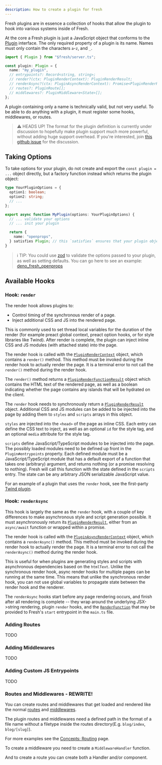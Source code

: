 ```yaml
---
description: How to create a plugin for fresh
---
```


Fresh plugins are in essence a collection of hooks that allow the plugin to hook
into various systems inside of Fresh.

At the core a Fresh plugin is just a JavaScript object that conforms to the
[Plugin](https://deno.land/x/fresh/server.ts?s=Plugin) interface. The only
required property of a plugin is its name. Names must only contain the
characters `a`-`z`, and `_`.

```ts
import { Plugin } from "$fresh/server.ts";

const plugin: Plugin = {
  name: "my_plugin",
  // entrypoints?: Record<string, string>;
  // render?(ctx: PluginRenderContext): PluginRenderResult;
  // renderAsync?(ctx: PluginAsyncRenderContext): Promise<PluginRenderResult>;
  // routes?: PluginRoute[];
  // middlewares?: PluginMiddleware<State>[];
};
```

A plugin containing only a name is technically valid, but not very useful. To be
able to do anything with a plugin, it must register some hooks, middlewares, or
routes.

> ⚠️ HEADS UP! The format for the plugin definition is currently under discussion
> to hopefully make plugin support much more powerful, without adding huge
> support overhead. If you're interested, join
> [this github issue](https://github.com/denoland/fresh/issues/1602#issuecomment-1686535522)
> for the discussion.

## Taking Options

To take options for your plugin, do not create and export the
`const plugin = ...` object directly, but a factory function instead which
returns the plugin object:

```ts
type YourPluginOptions = {
  option1: boolean;
  option2: string;
  // ...
};

export async function MyPlugin(options: YourPluginOptions) {
  // ... validate your options
  // ... init your plugin

  return {
    name: "openprops",
  } satisfies Plugin; // this `satisfies` ensures that your plugin object is correct without tricking the typescript compiler;
}
```

> ℹ️ TIP: You could use [zod][zod] to validate the options passed to your plugin,
> as well as setting defaults. You can go here to see an example:
> [deno_fresh_openprops][fresh-openprops-plugin-definition]

## Available Hooks

### Hook: `render`

The render hook allows plugins to:

- Control timing of the synchronous render of a page.
- Inject additional CSS and JS into the rendered page.

This is commonly used to set thread local variables for the duration of the
render (for example preact global context, preact option hooks, or for style
libraries like Twind). After render is complete, the plugin can inject inline
CSS and JS modules (with attached state) into the page.

The render hook is called with the
[`PluginRenderContext`](https://deno.land/x/fresh/server.ts?s=PluginRenderContext)
object, which contains a `render()` method. This method must be invoked during
the render hook to actually render the page. It is a terminal error to not call
the `render()` method during the render hook.

The `render()` method returns a
[`PluginRenderFunctionResult`](https://deno.land/x/fresh/server.ts?s=PluginRenderFunctionResult)
object which contains the HTML text of the rendered page, as well as a boolean
indicating whether the page contains any islands that will be hydrated on the
client.

The `render` hook needs to synchronously return a
[`PluginRenderResult`](https://deno.land/x/fresh/server.ts?s=PluginRenderResult)
object. Additional CSS and JS modules can be added to be injected into the page
by adding them to `styles` and `scripts` arrays in this object.

`styles` are injected into the `<head>` of the page as inline CSS. Each entry
can define the CSS text to inject, as well as an optional `id` for the style
tag, and an optional `media` attribute for the style tag.

`scripts` define JavaScript/TypeScript modules to be injected into the page. The
possibly loaded modules need to be defined up front in the `Plugin#entrypoints`
property. Each defined module must be a JavaScript/TypeScript module that has a
default export of a function that takes one (arbitrary) argument, and returns
nothing (or a promise resolving to nothing). Fresh will call this function with
the state defined in the `scripts` entry. The state can be any arbitrary JSON
serializable JavaScript value.

For an example of a plugin that uses the `render` hook, see the first-party
[Twind plugin](https://github.com/denoland/fresh/blob/main/plugins/twind.ts).

### Hook: `renderAsync`

This hook is largely the same as the `render` hook, with a couple of key
differences to make asynchronous style and script generation possible. It must
asynchronously return its
[`PluginRenderResult`](https://deno.land/x/fresh/server.ts?s=PluginRenderResult),
either from an `async/await` function or wrapped within a promise.

The render hook is called with the
[`PluginAsyncRenderContext`](https://deno.land/x/fresh/server.ts?s=PluginAsyncRenderContext)
object, which contains a `renderAsync()` method. This method must be invoked
during the render hook to actually render the page. It is a terminal error to
not call the `renderAsync()` method during the render hook.

This is useful for when plugins are generating styles and scripts with
asynchronous dependencies based on the `htmlText`. Unlike the synchronous render
hook, async render hooks for multiple pages can be running at the same time.
This means that unlike the synchronous render hook, you can not use global
variables to propagate state between the render hook and the renderer.

The `renderAsync` hooks start before any page rendering occurs, and finish after
all rendering is complete -- they wrap around the underlying JSX->string
rendering, plugin `render` hooks, and the
[`RenderFunction`](https://deno.land/x/fresh/server.ts?s=RenderFunction) that
may be provided to Fresh's `start` entrypoint in the `main.ts` file.

### Adding Routes

TODO

### Adding Middlewares

TODO

### Adding Custom JS Entrypoints

TODO

### Routes and Middlewares - REWRITE!

You can create routes and middlewares that get loaded and rendered like the
normal [routes](/docs/concepts/routes) and
[middlewares](/docs/concepts/middleware).

The plugin routes and middlewares need a defined path in the format of a file
name without a filetype inside the routes directory(E.g. `blog/index`,
`blog/[slug]`).

For more examples see the [Concepts: Routing](/docs/concepts/routing) page.

To create a middleware you need to create a `MiddlewareHandler` function.

And to create a route you can create both a Handler and/or component.

<!-- Links-->

[zod]: https://deno.land/x/zod
[fresh-openprops-plugin-definition]: https://github.com/codemonument/deno_fresh_openprops/blob/main/src/fresh_openprops_plugin.ts
